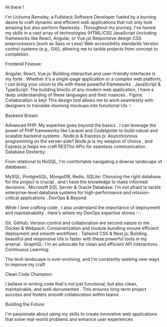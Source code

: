 Hi there !

I'm Lichuma Ramsley, a Fullstack Software Developer  fueled by a burning desire to craft dynamic and efficient web applications that not only look amazing  but also perform flawlessly .  Throughout my journey, I've honed my skills in a vast array of technologies (HTML/CSS JavaScript (including frameworks like React, Angular, or Vue.js) Responsive design
CSS preprocessors (such as Sass or Less) Web accessibility standards Version control systems (e.g., Git)), allowing me to tackle projects from concept to completion.

Frontend Finesse:

Angular, React, Vue.js: Building interactive and user-friendly interfaces is my forte . Whether it's a single-page application or a complex web platform, I can bring your vision to life with these powerful frameworks .
JavaScript & TypeScript: The building blocks of any modern web application, I have a deep understanding of these languages and their nuances .
Figma: Collaboration is key! This design tool allows me to work seamlessly with designers to translate stunning mockups into functional UIs ✨

Backend Brawn:

Advanced PHP: My expertise goes beyond the basics . I can leverage the power of PHP frameworks like Laravel and CodeIgniter to build robust and scalable backend systems .
Node.js & Express.js: Asynchronous programming on the server-side? Node.js is my weapon of choice ️, and Express.js helps me craft RESTful APIs for seamless communication ️.
Database Dexterity:

From relational to NoSQL, I'm comfortable navigating a diverse landscape of databases ️:

MySQL, PostgreSQL, MongoDB, Redis, SQLite: Choosing the right database for the project is crucial , and I have the knowledge to make informed decisions .
Microsoft SQL Server & Oracle Database: I'm not afraid to tackle enterprise-level database systems for high-performance and mission-critical applications .
DevOps & Beyond:

While I love crafting code ‍, I also understand the importance of deployment and maintainability . Here's where my DevOps expertise shines ✨:

Git, GitHub: Version control and collaboration are second nature to me .
Docker & Webpack: Containerization and module bundling ensure efficient deployment and smooth workflows .
Tailwind CSS & Next.js: Building beautiful and responsive UIs is faster with these powerful tools in my arsenal .
GraphQL: I'm an advocate for clean and efficient API interactions .
Continuous Learning:

The tech landscape is ever-evolving, and I'm constantly seeking new ways to improve my craft

Clean Code Champion:

I believe in writing code that's not just functional, but also clean, maintainable, and well-documented . This ensures long-term project success and fosters smooth collaboration within teams .

Building the Future:

I'm passionate about using my skills to create innovative web applications that solve real-world problems  and enhance user experiences  

 <?php

echo "## Meet Ramsley Lichuma - Full Stack Software Developer\n";
echo "Hello there! I'm Ramsley Lichuma, a passionate full-stack software developer based in [YourLocation]. With a strong foundation in both frontend and backend development, I strive to create robust and scalable solutions to solve complex problems.\n";
echo "### Skills:\n";
echo "- Frontend Development: HTML, CSS, JavaScript, React.js\n";
echo "- Backend Development: PHP, Node.js, Express.js\n";
echo "- Database Management: MySQL, MongoDB\n";
echo "- Version Control: Git, GitHub\n";
echo "- Other: Responsive Web Design, RESTful APIs, MVC Architecture\n";
echo "### Get in Touch:\n";
echo "📧 Email: ramsley@example.com\n";
echo "🌐 Portfolio: [ramslify.com](https://www.ramslify.com)\n";
echo "🔗 LinkedIn: [linkedin.com/in/ramsley](https://www.linkedin.com/in/ramsley)\n";
